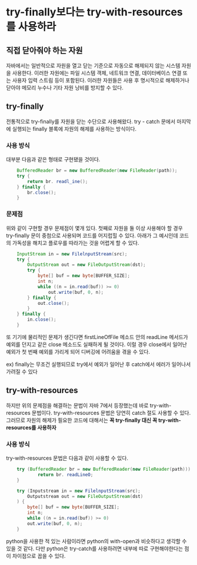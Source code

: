 # try-finally보다는 try-with-resources를 사용하라

## 직접 닫아줘야 하는 자원

자바에서는 일반적으로 자원을 열고 닫는 기준으로 자동으로 해제되지 않는 시스템 자원을 사용한다. 이러한 자원에는 파일 시스템 객체, 네트워크 연결, 데이터베이스 연결 또는 사용자 입력 스트림 등이 포함된다. 이러한 자원들은 사용 후 명시적으로 해제하거나 닫아야 메모리 누수나 기타 자원 낭비를 방지할 수 있다.

## try-finally

전통적으로 try-finally를 자원을 닫는 수단으로 사용해왔다. try - catch 문에서 마지막에 실행되는 finally 블록에 자원의 해제를 사용하는 방식이다.

### 사용 방식

대부분 다음과 같은 형태로 구현됐을 것이다.

```java
    BufferedReader br = new BufferedReader(new FileReader(path));
    try {
        return br. readl_ine();
    } finally {
        br.close();
    }
```

### 문제점

위와 같이 구현할 경우 문제점이 몇개 있다.
첫째로 자원을 둘 이상 사용해야 할 경우 try-finally 문이 중첨으로 사용되며 코드를 어지럽힐 수 있다. 아래가 그 예시인데 코드의 가독성을 해치고 플로우를 따라가는 것을 어렵게 할 수 있다.

```java
    InputStream in = new FilelnputStream(src);
    try {
        OutputStream out = new FileOutputStream(dst);
        try {
            byte[] buf = new byte[BUFFER_SIZE];
            int n;
            while ((n = in.read(buf)) >= 0)
                out.write(buf, 0, n);
        } finally {
            out.close();
        }
    } finally {
        in.close();
    }
```

또 기기에 물리적인 문제가 생긴다면 firstLineOfFile 메소드 안의 readLine 메서드가 예외를 던지고 같은 close 메소드도 실패하게 될 것이다. 이럴 경우 close에서 일어난 예외가 첫 번째 예외를 가리게 되어 디버깅에 어려움을 겪을 수 있다.

ex) finally는 무조건 실행되므로 try에서 예외가 일어난 후 catch에서 에러가 일어나서 가려질 수 있다

## try-with-resources

하지만 위의 문제점을 해결하는 문법이 자바 7에서 등장했는데 바로 try-with-resources 문법이다. try-with-resources 문법은 당연히 catch 절도 사용할 수 있다. 그러므로 자원의 해제가 필요한 코드에 대해서는 **꼭 try-finally 대신 꼭 try-with-resources를 사용하자**

### 사용 방식

try-with-resources 문법은 다음과 같이 사용할 수 있다.

```java
    try (BufferedReader br = new BufferedReader(new FileReader(path))) {
            return br. readLineO;
    }
```

```java
    try (Inputstream in = new FilelnputStream(src);
        Outputstream out = new FileOutputStream(dst)
    ) {
        byte[] buf = new byte[BUFFER_SIZE];
        int n;
        while ((n = in.read(buf)) >= 0)
        out.write(buf, 0, n);
    }
```

python을 사용한 적 있는 사람이라면 python의 with-open과 비슷하다고 생각할 수 있을 것 같다. 다만 python은 try-catch를 사용하려면 내부에 따로 구현해야한다는 점이 차이점으로 꼽을 수 있다.
